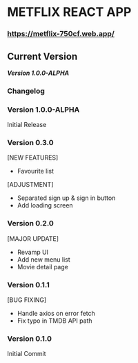 # METFLIX REACT APP

### https://metflix-750cf.web.app/

## Current Version

**_Version 1.0.0-ALPHA_**

### Changelog

### Version 1.0.0-ALPHA

Initial Release

### Version 0.3.0

[NEW FEATURES]

- Favourite list

[ADJUSTMENT]

- Separated sign up & sign in button
- Add loading screen

### Version 0.2.0

[MAJOR UPDATE]

- Revamp UI
- Add new menu list
- Movie detail page

### Version 0.1.1

[BUG FIXING]

- Handle axios on error fetch
- Fix typo in TMDB API path

### Version 0.1.0

Initial Commit
